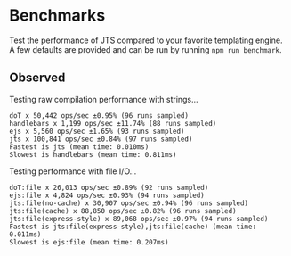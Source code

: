 Benchmarks
==

Test the performance of JTS compared to your favorite templating engine. A few
defaults are provided and can be run by running `npm run benchmark`.

Observed
--

Testing raw compilation performance with strings...
```
doT x 50,442 ops/sec ±0.95% (96 runs sampled)
handlebars x 1,199 ops/sec ±11.74% (88 runs sampled)
ejs x 5,560 ops/sec ±1.65% (93 runs sampled)
jts x 100,841 ops/sec ±0.84% (97 runs sampled)
Fastest is jts (mean time: 0.010ms)
Slowest is handlebars (mean time: 0.811ms)
```

Testing performance with file I/O...
```
doT:file x 26,013 ops/sec ±0.89% (92 runs sampled)
ejs:file x 4,824 ops/sec ±0.93% (94 runs sampled)
jts:file(no-cache) x 30,907 ops/sec ±0.94% (96 runs sampled)
jts:file(cache) x 88,850 ops/sec ±0.82% (96 runs sampled)
jts:file(express-style) x 89,068 ops/sec ±0.97% (94 runs sampled)
Fastest is jts:file(express-style),jts:file(cache) (mean time: 0.011ms)
Slowest is ejs:file (mean time: 0.207ms)
```
